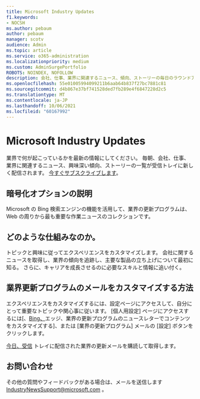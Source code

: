 ```yaml
---
title: Microsoft Industry Updates
f1.keywords:
- NOCSH
ms.author: pebaum
author: pebaum
manager: scotv
audience: Admin
ms.topic: article
ms.service: o365-administration
ms.localizationpriority: medium
ms.custom: AdminSurgePortfolio
ROBOTS: NOINDEX, NOFOLLOW
description: 会社、仕事、業界に関連するニュース、傾向、ストーリーの毎日のラウンドアップは、受信トレイに新しく配信されます。
ms.openlocfilehash: 55e01005994099211b6aab64b837f27bc7881c81
ms.sourcegitcommit: d4b867e37bf741528ded7fb289e4f6847228d2c5
ms.translationtype: MT
ms.contentlocale: ja-JP
ms.lasthandoff: 10/06/2021
ms.locfileid: "60167992"
---
```

# <a name="microsoft-industry-updates"></a>Microsoft Industry Updates

業界で何が起こっているかを最新の情報にしてください。 毎朝、会社、仕事、業界に関連するニュース、興味深い傾向、ストーリーの一覧が受信トレイに新しく配信されます。 [今すぐサブスクライブします](https://www.bing.com/news/professional?pn=setting&mkt=en-us&asnl=1&form)。

## <a name="what-is-it"></a>暗号化オプションの説明

Microsoft の Bing 検索エンジンの機能を活用して、業界の更新プログラムは、Web の周りから最も重要な作業ニュースのコレクションです。

## <a name="how-does-it-work"></a>どのような仕組みなのか。

トピックと興味に従ってエクスペリエンスをカスタマイズします。 会社に関するニュースを取得し、業界の傾向を追跡し、主要な製品の立ち上げについて最初に知る。 さらに、キャリアを成長させるのに必要なスキルと情報に追い付く。

## <a name="how-do-i-customize-my-industry-updates-email"></a>業界更新プログラムのメールをカスタマイズする方法

エクスペリエンスをカスタマイズするには、設定ページにアクセスして、自分にとって重要なトピックや関心事に従います。 [個人用設定] ページにアクセスするには[、[Bing、](https://www.bing.com/news/professional?pn=setting&mkt=en-us&form=BAWLOG&frb=1)エッジ、業界の更新プログラムのニュースレターでコンテンツをカスタマイズする]、または [業界の更新プログラム] メールの [設定] ボタンをクリックします。

[今日、受信](https://www.bing.com/news/professional?pn=setting&mkt=en-us&asnl=1&form=BAWLOG&frb=1) トレイに配信された業界の更新メールを購読して取得します。

## <a name="contact-us"></a>お問い合わせ

その他の質問やフィードバックがある場合は、メールを送信します <IndustryNewsSupport@microsoft.com> 。
